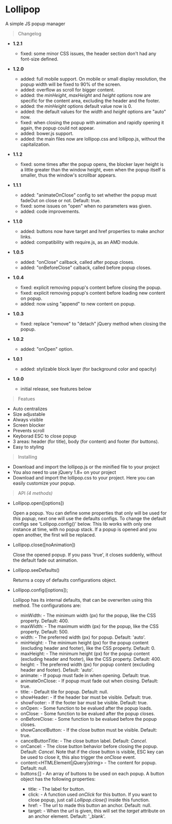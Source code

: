 Lollipop
========

A simple JS popup manager

> Changelog

- **1.2.1**
  - fixed: some minor CSS issues, the header section don't had any font-size defined.

- **1.2.0**
  - added: full mobile support. On mobile or small display resolution, the popup width will be fixed to 90% of the screen.
  - added: overflow as scroll for bigger content.
  - added: the *minHeight*, *maxHeight* and *height* options now are specific for the content area, excluding the header and the footer.
  - added: the *minHeight* options default value now is 0.
  - added: the default values for the *width* and *height* options are "auto" now.
  - fixed: when closing the popup with animation and rapidly opening it again, the popup could not appear.
  - added: bower.js support.
  - added: the main files now are lollipop.css and lollipop.js, without the capitalization.

- **1.1.2**
  - fixed: some times after the popup opens, the blocker layer height is a little greater than the window height, even when the popup itself is smaller, thus the window's scrollbar appears.

- **1.1.1**
  - added: "animateOnClose" config to set whether the popup must fadeOut on close or not. Default: true.
  - fixed: some issues on "open" when no parameters was given.
  - added: code improvements.

- **1.1.0**
  - added: buttons now have target and href properties to make anchor links.
  - added: compatibility with require.js, as an AMD module.

- **1.0.5**
  - added: "onClose" callback, called after popup closes.
  - added: "onBeforeClose" calback, called before popup closes.

- **1.0.4**
  - fixed: explicit removing popup's content before closing the popup.
  - fixed: explicit removing popup's content before loading new content on popup.
  - added: now using "append" to new content on popup.

- **1.0.3**
  - fixed: replace "remove" to "detach" jQuery method when closing the popup.

- **1.0.2**
  - added:  "onOpen" option.

- **1.0.1**
  - added: stylizable block layer (for background color and opacity)

- **1.0.0**
  - initial release, see features below

> Featues

- Auto centralizes
- Size adjustable
- Always visible
- Screen blocker
- Prevents scroll
- Keyborad ESC to close popup
- 3 areas: header (for title), body (for content) and footer (for buttons).
- Easy to styling

> Installing

- Download and import the lollipop.js or the minified file to your project
- You also need to use jQuery 1.8+ on your project
- Download and import the lollipop.css to your project. Here you can easily customize your popup.

> API 
*(4 methods)*

- Lollipop.open([options<Object>])

  Open a popup. You can define some properties that only will be used for *this popup*, next one will use the defaults configs. To change the default configs see 'Lollipop.config()' below.
  This lib works with only one instance at time, with no popup stack. If a popup is opened and you open another, the first will be replaced.

- Lollipop.close([noAnimation<boolean>])

  Close the opened popup. If you pass 'true', it closes suddenly, without the default fade out animation.

- Lollipop.seeDefaults()

  Returns a copy of defaults configurations object.

- Lollipop.config([options<Object>]);

  Lollipop has its internal defaults, that can be overwriten using this method. The configurations are:
  
  - minWidth:<Number> - The minimum width (px) for the popup, like the CSS property. Default: 400.
  - maxWidth:<Number> - The maximum width (px) for the popup, like the CSS property. Default: 500.
  - width:<Number> - The preferred width (px) for popup. Default: 'auto'.
  - minHeight:<Number> - The minimum height (px) for the popup content (excluding header and footer), like the CSS property. Default: 0.
  - maxHeight:<Number> - The minimum height (px) for the popup content (excluding header and footer), like the CSS property. Default: 400.
  - height:<number> - The preferred width (px) for popup content (excluding header and footer). Default: 'auto'.
  - animate:<boolean> - If popup must fade in when opening. Default: true.
  - animateOnClose:<boolean> - If popup must fade out when closing. Default: true.
  - title:<string> - Default tile for popup. Default: null.
  - showHeader:<boolean> - If the header bar must be visible. Default: true.
  - showFooter:<boolean> - If the footer bar must be visible. Default: true.
  - onOpen:<function> - Some function to be evalued after the popup loads.
  - onClose:<function> - Some function to be evalued after the popup closes.
  - onBeforeClose:<function> - Some function to be evalued before the popup closes.
  - showCancelButton:<boolean> - If the close button must be visible. Default: true.
  - cancelButtonTitle:<boolean> - The close button label. Default: *Cancel*.
  - onCancel:<function> - The close button behavior before closing the popup. Default: *Cancel*. Note that if the close button is visible, ESC key can be used to close it, this also trigger the *onClose* event.
  - content:<HTMLElement|jQuery|string> - The content for popup. Default: null.
  - buttons:[<object>] - An array of buttons to be used on each popup. A button object has the following properties:
      - title:<string> - The label for button.
      - click:<function> - A function used *onClick* for this button. If you want to close popup, just call *Lollipop.close()* inside this function.
      - href:<string> - The url to made this button an anchor. Default: null.
      - target:<string> - When the *url* is given, this will set the *target* attribute on an anchor element. Default: '_blank'.

